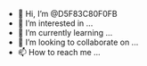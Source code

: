 - 👋 Hi, I’m @D5F83C80F0FB
- 👀 I’m interested in ...
- 🌱 I’m currently learning ...
- 💞️ I’m looking to collaborate on ...
- 📫 How to reach me ...

<!---
D5F83C80F0FB/D5F83C80F0FB is a ✨ special ✨ repository because its `README.md` (this file) appears on your GitHub profile.
You can click the Preview link to take a look at your changes.
--->
